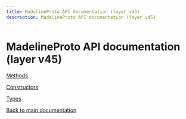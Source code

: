 ```yaml
---
title: MadelineProto API documentation (layer v45)
description: MadelineProto API documentation (layer v45)
---
```

# MadelineProto API documentation (layer v45)  

[Methods](methods/)

[Constructors](constructors/)

[Types](types/)


[Back to main documentation](..)
